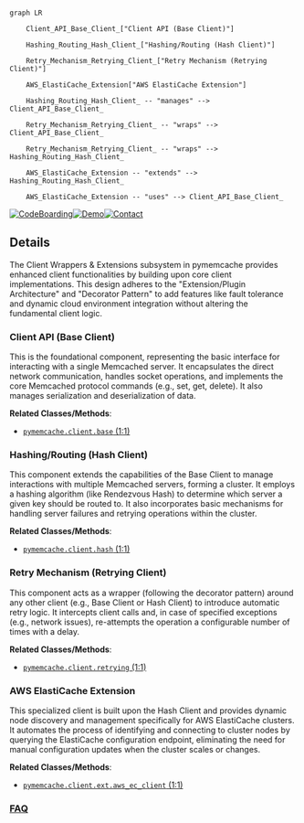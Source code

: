 ```mermaid

graph LR

    Client_API_Base_Client_["Client API (Base Client)"]

    Hashing_Routing_Hash_Client_["Hashing/Routing (Hash Client)"]

    Retry_Mechanism_Retrying_Client_["Retry Mechanism (Retrying Client)"]

    AWS_ElastiCache_Extension["AWS ElastiCache Extension"]

    Hashing_Routing_Hash_Client_ -- "manages" --> Client_API_Base_Client_

    Retry_Mechanism_Retrying_Client_ -- "wraps" --> Client_API_Base_Client_

    Retry_Mechanism_Retrying_Client_ -- "wraps" --> Hashing_Routing_Hash_Client_

    AWS_ElastiCache_Extension -- "extends" --> Hashing_Routing_Hash_Client_

    AWS_ElastiCache_Extension -- "uses" --> Client_API_Base_Client_

```



[![CodeBoarding](https://img.shields.io/badge/Generated%20by-CodeBoarding-9cf?style=flat-square)](https://github.com/CodeBoarding/GeneratedOnBoardings)[![Demo](https://img.shields.io/badge/Try%20our-Demo-blue?style=flat-square)](https://www.codeboarding.org/demo)[![Contact](https://img.shields.io/badge/Contact%20us%20-%20contact@codeboarding.org-lightgrey?style=flat-square)](mailto:contact@codeboarding.org)



## Details



The Client Wrappers & Extensions subsystem in pymemcache provides enhanced client functionalities by building upon core client implementations. This design adheres to the "Extension/Plugin Architecture" and "Decorator Pattern" to add features like fault tolerance and dynamic cloud environment integration without altering the fundamental client logic.



### Client API (Base Client)

This is the foundational component, representing the basic interface for interacting with a single Memcached server. It encapsulates the direct network communication, handles socket operations, and implements the core Memcached protocol commands (e.g., set, get, delete). It also manages serialization and deserialization of data.





**Related Classes/Methods**:



- <a href="https://github.com/pinterest/pymemcache/blob/master/pymemcache/client/base.py#L1-L1" target="_blank" rel="noopener noreferrer">`pymemcache.client.base` (1:1)</a>





### Hashing/Routing (Hash Client)

This component extends the capabilities of the Base Client to manage interactions with multiple Memcached servers, forming a cluster. It employs a hashing algorithm (like Rendezvous Hash) to determine which server a given key should be routed to. It also incorporates basic mechanisms for handling server failures and retrying operations within the cluster.





**Related Classes/Methods**:



- <a href="https://github.com/pinterest/pymemcache/blob/master/pymemcache/client/hash.py#L1-L1" target="_blank" rel="noopener noreferrer">`pymemcache.client.hash` (1:1)</a>





### Retry Mechanism (Retrying Client)

This component acts as a wrapper (following the decorator pattern) around any other client (e.g., Base Client or Hash Client) to introduce automatic retry logic. It intercepts client calls and, in case of specified exceptions (e.g., network issues), re-attempts the operation a configurable number of times with a delay.





**Related Classes/Methods**:



- <a href="https://github.com/pinterest/pymemcache/blob/master/pymemcache/client/retrying.py#L1-L1" target="_blank" rel="noopener noreferrer">`pymemcache.client.retrying` (1:1)</a>





### AWS ElastiCache Extension

This specialized client is built upon the Hash Client and provides dynamic node discovery and management specifically for AWS ElastiCache clusters. It automates the process of identifying and connecting to cluster nodes by querying the ElastiCache configuration endpoint, eliminating the need for manual configuration updates when the cluster scales or changes.





**Related Classes/Methods**:



- <a href="https://github.com/pinterest/pymemcache/blob/master/pymemcache/client/ext/aws_ec_client.py#L1-L1" target="_blank" rel="noopener noreferrer">`pymemcache.client.ext.aws_ec_client` (1:1)</a>









### [FAQ](https://github.com/CodeBoarding/GeneratedOnBoardings/tree/main?tab=readme-ov-file#faq)